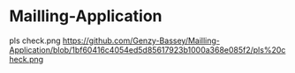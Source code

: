 # Mailling-Application
pls check.png
https://github.com/Genzy-Bassey/Mailling-Application/blob/1bf60416c4054ed5d85617923b1000a368e085f2/pls%20check.png
